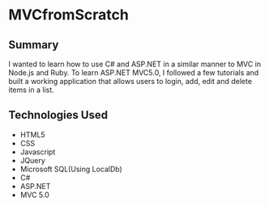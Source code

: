# MVCfromScratch
## Summary

I wanted to learn how to use C# and ASP.NET in a similar manner to MVC in Node.js and Ruby.  To learn ASP.NET MVC5.0, I followed a few tutorials and built a working application that allows users to login, add, edit and delete items in a list.

## Technologies Used

- HTML5
- CSS
- Javascript
- JQuery
- Microsoft SQL(Using LocalDb)
- C#
- ASP.NET
- MVC 5.0